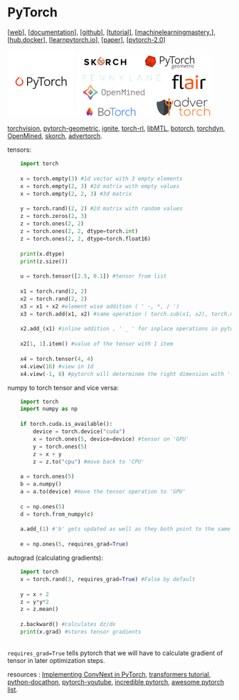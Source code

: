 # PyTorch

[[web](https://pytorch.org/)], [[documentation](https://pytorch.org/docs/stable/index.html)], [[github](https://github.com/pytorch/pytorch)], [[tutorial](https://pytorch.org/tutorials/)], [[machinelearningmastery.](https://machinelearningmastery.com/pytorch-tutorial-develop-deep-learning-models/)], [[hub.docker](https://hub.docker.com/r/pytorch/pytorch/tags)], [[learnpytorch.io](https://www.learnpytorch.io/01_pytorch_workflow/)], [[paper](https://arxiv.org/abs/1912.01703)], [[pytorch-2.0](https://pytorch.org/get-started/pytorch-2.0/)]

<img src="./img/pyt.png" width=30%><a> </a><img src="./img/pytorch-ecosystem.png" width=60%>

[torchvision](https://github.com/pytorch/vision), [pytorch-geometric](https://github.com/pyg-team/pytorch_geometric), [ignite](https://github.com/pytorch/ignite), [torch-rl](https://github.com/pytorch/rl), [libMTL](https://github.com/median-research-group/LibMTL), [botorch](https://github.com/pytorch/botorch), [torchdyn](https://github.com/DiffEqML/torchdyn), [OpenMined](https://github.com/OpenMined), [skorch](https://github.com/skorch-dev/skorch), [advertorch](https://github.com/BorealisAI/advertorch).

tensors:

```python
    import torch

    x = torch.empty(3) #1d vector with 3 empty elements
    x = torch.empty(2, 3) #2d matrix with empty values
    x = torch.empty(2, 2, 3) #3d matrix

    y = torch.rand)(2, 2) #2d matrix with random values
    z = torch.zeros(2, 3)
    z = torch.ones(2, 2) 
    z = torch.ones(2, 2, dtype=torch.int)  
    z = torch.ones(2, 2, dtype=torch.float16) 
    
    print(x.dtype)
    print(z.size())

    u = torch.tensor([2.5, 0.1]) #tensor from list

    x1 = torch.rand(2, 2)
    x2 = torch.rand(2, 2)
    x3 = x1 + x2 #element wise addition ( ' -, *, / ')
    x3 = torch.add(x1, x2) #same operation ( torch.sub(x1, x2), torch.mul(x1, x2), torch.div(x1, x2) )

    x2.add_(x1) #inline addition , ' _ ' for inplace operations in pytorch

    x2[1, 1].item() #value of the tensor with 1 item

    x4 = torch.tensor(4, 4)
    x4.view(16) #view in 1d
    x4.view(-1, 8) #pytorch will determinee the right dimension with '-1'

```
numpy to torch tensor and vice versa:

```python
    import torch
    import numpy as np

    if torch.cuda.is_available():
        device = torch.device("cuda")
        x = torch.ones(5, device=device) #tensor on 'GPU'
        y = torch.ones(5)
        z = x + y
        z = z.to("cpu") #move back to 'CPU'

    a = torch.ones(5)
    b = a.numpy()
    a = a.to(device) #move the tensor operation to 'GPU'

    c = np.ones(5)
    d = torch.from_numpy(c)

    a.add_(1) #'b' gets updated as well as they both point to the same memory location

    e = np.ones(5, requires_grad=True) 
```

autograd (calculating gradients):

```python
    import torch
    x = torch.rand(3, requires_grad=True) #False by default

    y = x + 2
    z = y*y*2
    z = z.mean()

    z.backward() #calculates dz/dx
    print(x.grad) #stores tensor gradients 
    
```

`requires_grad=True` tells pytorch that we will have to calculate gradient of tensor in later optimization steps.







resources :  [Implementing ConvNext in PyTorch](https://towardsdatascience.com/implementing-convnext-in-pytorch-7e37a67abba6), [transformers tutorial](https://github.com/NielsRogge/Transformers-Tutorials), [python-docathon](https://pytorch.org/blog/announcing-docathon/), [pytorch-youtube](https://www.youtube.com/@PyTorch/videos), [incredible pytorch](https://github.com/ritchieng/the-incredible-pytorch), [awesome pytorch list](https://github.com/bharathgs/Awesome-pytorch-list).